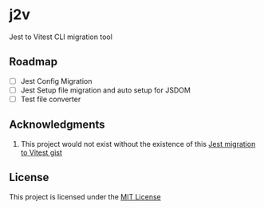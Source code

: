# j2v

Jest to Vitest CLI migration tool

## Roadmap

- [ ] Jest Config Migration
- [ ] Jest Setup file migration and auto setup for JSDOM
- [ ] Test file converter

## Acknowledgments

1. This project would not exist without the existence of this [Jest migration to Vitest gist](https://gist.github.com/wojtekmaj/6defa1f358daae28bd52b7b6dbeb7ab6)

## License

This project is licensed under the [MIT License](./LICENSE)
